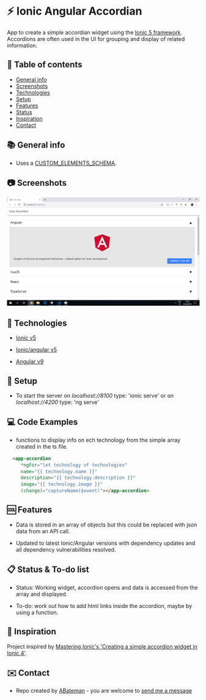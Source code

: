 # :zap: Ionic Angular Accordian

App to create a simple accordian widget using the [Ionic 5 framework](https://ionicframework.com/docs).
Accordions are often used in the UI for grouping and display of related information.

## :page_facing_up: Table of contents

* [General info](#general-info)
* [Screenshots](#screenshots)
* [Technologies](#technologies)
* [Setup](#setup)
* [Features](#features)
* [Status](#status)
* [Inspiration](#inspiration)
* [Contact](#contact)

## :books: General info

* Uses a [CUSTOM_ELEMENTS_SCHEMA](https://angular.io/api/core/CUSTOM_ELEMENTS_SCHEMA).

## :camera: Screenshots

![Home Page](./img/accordion.png)

## :signal_strength: Technologies

* [Ionic v5](https://ionicframework.com/)

* [Ionic/angular v5](https://www.npmjs.com/package/@ionic/angular)

* [Angular v9](https://angular.io/)

## :floppy_disk: Setup

* To start the server on _localhost://8100_ type: 'ionic serve' or on _localhost://4200_ type: 'ng serve'

## :computer: Code Examples

* functions to display info on ech technology from the simple array created in the ts file.

```html
  <app-accordion
     *ngFor="let technology of technologies"
     name="{{ technology.name }}"
     description="{{ technology.description }}"
     image="{{ technology.image }}"
     (change)="captureName($event)"></app-accordion>
```

## :cool: Features

* Data is stored in an array of objects but this could be replaced with json data from an API call.

* Updated to latest Ionic/Angular versions with dependency updates and all dependency vulnerabilities resolved.

## :clipboard: Status & To-do list

* Status: Working widget, accordion opens and data is accessed from the array and displayed.

* To-do: work out how to add html links inside the accordion, maybe by using a function.

## :clap: Inspiration

Project inspired by [Mastering Ionic's 'Creating a simple accordion widget in Ionic 4'](http://masteringionic.com/blog/2019-01-27-creating-a-simple-accordion-widget-in-ionic-4/).

## :envelope: Contact

* Repo created by [ABateman](https://www.andrewbateman.org) - you are welcome to [send me a message](https://andrewbateman.org/contact)
